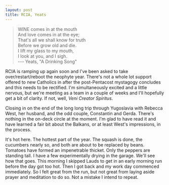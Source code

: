 ```yaml
---
layout: post
title: RCIA, Yeats
---
```

> WINE comes in at the mouth    
And love comes in at the eye;  
That's all we shall know for truth  
Before we grow old and die.  
I lift my glass to my mouth,  
I look at you, and I sigh.  
--- Yeats, "A Drinking Song"

RCIA is ramping up again soon and I've been asked to take over/restart/reboot
the neophyte year. There's not a whole lot support offered to new Catholics in
after the post-Pentacost mystagogy concludes and this needs to be rectified. I'm
simultaneously excited and a little nervous, but we're meeting as a team in a
couple of weeks and I'll hopefully get a bit of clarity. If not, well, _Veni
Creator Spiritus_.

Closing in on the end of the long long trip through Yugoslavia with Rebecca
West, her husband, and the odd couple, Constantin and Gerda. There's nothing in
the on-deck circle at the moment. I'm glad to have read it and have learned a
fair bit about the Balkans, or at least West's impressions, in the process.

It's hot here. The hottest part of the year. The squash is done, the
cucumbers nearly so, and both are about to be replaced by beans.  Tomatoes have 
formed an impenetrable thicket. Only the peppers are standing tall. I have a few
experimentally drying in the garage. We'll see how that goes. This morning I
skipped Lauds to get in an early morning run before the day got too hot. Then I
got back and my work day commenced immediately. So I felt great from the run,
but not great from laying aside prayer and meditation to do so. Not a mistake I
intend to repeat. 
